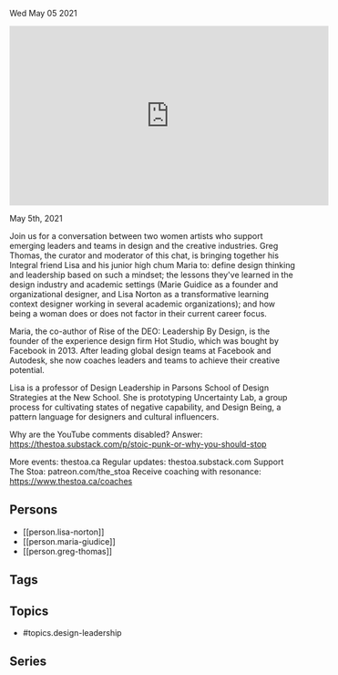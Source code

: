 



Wed May 05 2021

<iframe width="560" height="315" src="https://www.youtube.com/embed/czeOb5Z5R1Q" title="Design Leadership for an Emerging Future w/ Lisa Norton, Maria Giudice, and Greg Thomas" frameborder="0" allow="accelerometer; autoplay; clipboard-write; encrypted-media; gyroscope; picture-in-picture" allowfullscreen ></iframe>

May 5th, 2021

Join us for a conversation between two women artists who support emerging leaders and teams in design and the creative industries. Greg Thomas, the curator and moderator of this chat, is bringing together his Integral friend Lisa and his junior high chum Maria to: define design thinking and leadership based on such a mindset; the lessons they've learned in the design industry and academic settings (Marie Guidice as a founder and organizational designer, and Lisa Norton as a transformative learning context designer working in several academic organizations); and how being a woman does or does not factor in their current career focus.

Maria, the co-author of Rise of the DEO: Leadership By Design, is the founder of the experience design firm Hot Studio, which was bought by Facebook in 2013. After leading global design teams at Facebook and Autodesk, she now coaches leaders and teams to achieve their creative potential.

Lisa is a professor of Design Leadership in Parsons School of Design Strategies at the New School. She is prototyping Uncertainty Lab, a group process for cultivating states of negative capability, and Design Being, a pattern language for designers and cultural influencers.

Why are the YouTube comments disabled? Answer: https://thestoa.substack.com/p/stoic-punk-or-why-you-should-stop

More events: thestoa.ca
Regular updates: thestoa.substack.com
Support The Stoa: patreon.com/the_stoa
Receive coaching with resonance: https://www.thestoa.ca/coaches

## Persons

- [[person.lisa-norton]]
- [[person.maria-giudice]]
- [[person.greg-thomas]]

## Tags



## Topics

- #topics.design-leadership

## Series



